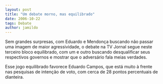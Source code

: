```yaml
---
layout: post
title: "Um debate morno, mas equilibrado"
date: 2006-10-22
tags: Debate
author: jamildo
---
```

Sem grandes surpresas, com Eduardo e Mendon&ccedil;a buscando n&atilde;o passar uma imagem de maior agressividade, o debate na TV Jornal segue neste terceiro bloco equilibrado, com um e outro buscando desqualificar seus respectivos governos e mostrar que o advers&aacute;rio fala meias verdades.

Esse jogo equilibrado favorece Eduardo Campos, que est&aacute; muito &agrave; frente nas pesquisas de inten&ccedil;&atilde;o de voto, com cerca de 28 pontos percentuais de dianteira.